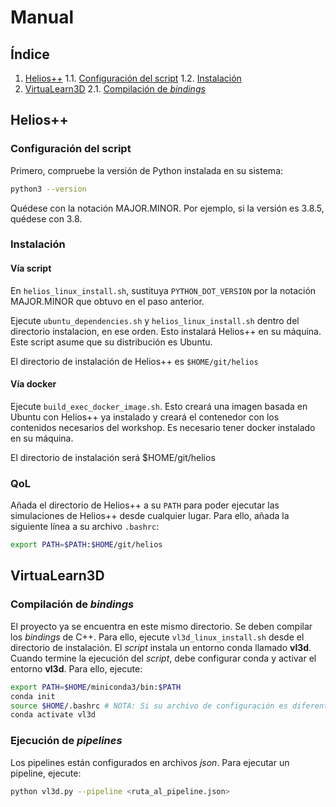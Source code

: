 # Manual

## Índice

1. [Helios++](#helios)
1.1. [Configuración del script](#configuración-del-script)
1.2. [Instalación](#instalación)
2. [VirtuaLearn3D](#virtualearn3d)
2.1. [Compilación de _bindings_](#compilación-de-bindings)

## Helios++

### Configuración del script

Primero, compruebe la versión de Python instalada en su sistema:
  
  ```bash
  python3 --version
  ```
Quédese con la notación MAJOR.MINOR. Por ejemplo, si la versión es 3.8.5, quédese con 3.8.

### Instalación

#### Vía script

En `helios_linux_install.sh`, sustituya `PYTHON_DOT_VERSION` por la notación MAJOR.MINOR que obtuvo en el paso anterior.

Ejecute `ubuntu_dependencies.sh` y `helios_linux_install.sh` dentro del directorio instalacion, en ese orden. Esto instalará Helios++ en su máquina. Este script asume que su distribución es Ubuntu.

El directorio de instalación de Helios++ es `$HOME/git/helios`

#### Vía docker 

Ejecute `build_exec_docker_image.sh`. Esto creará una imagen basada en Ubuntu con Helios++ ya instalado y creará el contenedor con los contenidos necesarios del workshop. Es necesario tener docker instalado en su máquina.

El directorio de instalación será $HOME/git/helios

### QoL

Añada el directorio de Helios++ a su `PATH` para poder ejecutar las simulaciones de Helios++ desde cualquier lugar. Para ello, añada la siguiente línea a su archivo `.bashrc`:

```bash
export PATH=$PATH:$HOME/git/helios
```

## VirtuaLearn3D

### Compilación de _bindings_

El proyecto ya se encuentra en este mismo directorio. Se deben compilar los _bindings_ de C++. Para ello, ejecute `vl3d_linux_install.sh` desde el directorio de instalación. El _script_ instala un entorno conda llamado **vl3d**. Cuando termine la ejecución del _script_, debe configurar conda y activar el entorno **vl3d**. Para ello, ejecute:

```bash
export PATH=$HOME/miniconda3/bin:$PATH
conda init
source $HOME/.bashrc # NOTA: Si su archivo de configuración es diferente, cámbielo por el correcto.
conda activate vl3d
```

### Ejecución de _pipelines_

Los pipelines están configurados en archivos _json_. Para ejecutar un pipeline, ejecute:

```bash
python vl3d.py --pipeline <ruta_al_pipeline.json>
```